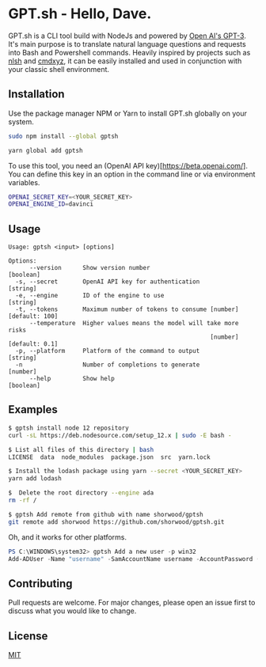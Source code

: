# GPT.sh - Hello, Dave.

GPT.sh is a CLI tool build with NodeJs and powered by [Open AI's GPT-3](https://openai.com/). It's main purpose is to translate natural language questions and requests into Bash and Powershell commands. Heavily inspired by projects such as [nlsh](https://vimeo.com/427943407/98fe5258a7) and [cmdxyz](https://cmd.xyz/), it can be easily installed and used in conjunction with your classic shell environment.

## Installation

Use the package manager NPM or Yarn to install GPT.sh globally on your system.

```bash
sudo npm install --global gptsh
```

```bash
yarn global add gptsh
```

To use this tool, you need an (OpenAI API key)[https://beta.openai.com/]. You can define this key in an option in the command line or via environment variables.
```bash
OPENAI_SECRET_KEY=<YOUR_SECRET_KEY>
OPENAI_ENGINE_ID=davinci
```

## Usage


```
Usage: gptsh <input> [options]

Options:
      --version      Show version number                               [boolean]
  -s, --secret       OpenAI API key for authentication                  [string]
  -e, --engine       ID of the engine to use                            [string]
  -t, --tokens       Maximum number of tokens to consume [number] [default: 100]
      --temperature  Higher values means the model will take more risks
                                                         [number] [default: 0.1]
  -p, --platform     Platform of the command to output                  [string]
  -n                 Number of completions to generate                  [number]
      --help         Show help                                         [boolean]
```

## Examples
```bash
$ gptsh install node 12 repository
curl -sL https://deb.nodesource.com/setup_12.x | sudo -E bash -
```

```bash
$ List all files of this directory | bash
LICENSE  data  node_modules  package.json  src  yarn.lock
```

```bash
$ Install the lodash package using yarn --secret <YOUR_SECRET_KEY>
yarn add lodash
```

```bash
$  Delete the root directory --engine ada
rm -rf /
```

```bash
$ gptsh Add remote from github with name shorwood/gptsh
git remote add shorwood https://github.com/shorwood/gptsh.git
```

Oh, and it works for other platforms.
```powershell
PS C:\WINDOWS\system32> gptsh Add a new user -p win32
Add-ADUser -Name "username" -SamAccountName username -AccountPassword (Read-Host -AsSecureString "Password") -Enabled $true -ChangePasswordAtLogon $false
```

## Contributing
Pull requests are welcome. For major changes, please open an issue first to discuss what you would like to change.

## License
[MIT](https://choosealicense.com/licenses/mit/)
